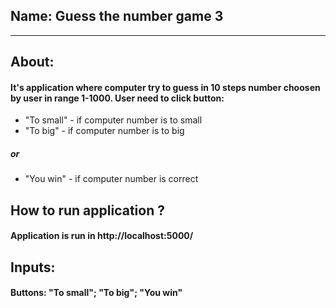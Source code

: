 ## Name: Guess the number game 3
-------------------------
## About: 
#### It's application where computer try to guess in 10 steps number choosen by user in range 1-1000. User need to click button:
- "To small" - if computer number is to small
- "To big" - if computer number is to big
##### or
- "You win" - if computer number is correct
## How to run application ?
#### Application is run in http://localhost:5000/ 
## Inputs:
#### Buttons: "To small"; "To big"; "You win"
